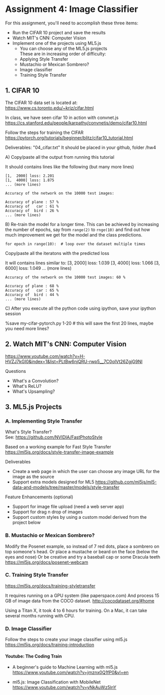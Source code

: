# Assignment 4: Image Classifier

For this assignment, you'll need to accomplish these three items:
* Run the CIFAR 10 project and save the results
* Watch MIT's CNN: Computer Vision
* Implement one of the projects using ML5.js
    - You can choose any of the ML5.js projects<br>
    These are in increasing order of difficulty:
    * Applying Style Transfer
    * Mustachio or Mexican Sombrero?
    * Image classifier
    * Training Style Transfer


## 1. CIFAR 10

The CIFAR 10 data set is located at:<br>
https://www.cs.toronto.edu/~kriz/cifar.html

In class, we have seen cifar 10 in action with convnet.js<br>
https://cs.stanford.edu/people/karpathy/convnetjs/demo/cifar10.html


Follow the steps for training the CIFAR
https://pytorch.org/tutorials/beginner/blitz/cifar10_tutorial.html

Deliverables: "04_cifar.txt"
It should be placed in your github, folder /hw4


A) Copy/paste all the output from running this tutorial

It should contains lines like the following (but many more lines)

    [1,  2000] loss: 2.201
    [1,  4000] loss: 1.875
    ... (more lines)

    Accuracy of the network on the 10000 test images:

    Accuracy of plane : 57 %
    Accuracy of   car : 61 %
    Accuracy of  bird : 26 %
    ... (more lines)


B) Re-train the model for a longer time. This can be achieved by increasing the number of epochs, say from `range(2)` to `rnge(10)` and find out how much improvement we get for the model and the class predictions.

    for epoch in range(10):  # loop over the dataset multiple times

Copy/paste all the iteratons with the predicted loss

It will contains lines similar to:
    [3,  2000] loss: 1.039
    [3,  4000] loss: 1.066
    [3,  6000] loss: 1.049
    ... (more lines)

    Accuracy of the network on the 10000 test images: 60 %

    Accuracy of plane : 68 %
    Accuracy of   car : 65 %
    Accuracy of  bird : 44 %
    ... (more lines)


C) After you execute all the python code using ipython, save your ipython session

%save my-cifar-pytorch.py 1-20 # this will save the first 20 lines, maybe you need more lines?


## 2. Watch MIT's CNN: Computer Vision

https://www.youtube.com/watch?v=H-HVZJ7kGI0&index=1&list=PLtBw6njQRU-rwp5__7C0oIVt26ZgjG9NI

Questions
* What's a Convolution?
* What's ReLU?
* What's Upsampling?


## 3. ML5.js Projects

### A. Implementing Style Transfer

What's Style Transfer?<br>
See: https://github.com/NVIDIA/FastPhotoStyle

Based on a working example for Fast Style Transfer
https://ml5js.org/docs/style-transfer-image-example

Deliverables
* Create a web page in which the user can choose any image URL for the image as the source
* Support extra models designed for ML5
https://github.com/ml5js/ml5-data-and-models/tree/master/models/style-transfer


Feature Enhancements (optional)
* Support for image file upload (need a web server app)
* Support for drag n drop of images
* Support custom styles by using a custom model derived from the project below


### B. Mustachio or Mexican Sombrero?

Modify the Posenet example, so instead of 7 red dots, place a sombrero on top someone's head.
Or place a mustache or beard on the face (below the eyes and nose)
Or be creative and try a baseball cap or some Dracula teeth
https://ml5js.org/docs/posenet-webcam


### C. Training Style Transfer

https://ml5js.org/docs/training-styletransfer

It requires running on a GPU system (like paperspace.com)
And process 15 GB of image data from the COCO dataset.
http://cocodataset.org/#home

Using a Titan X, it took 4 to 6 hours for training.
On a Mac, it can take several months running with CPU.


### D. Image Classifier

Follow the steps to create your image classifier using ml5.js
https://ml5js.org/docs/training-introduction

#### Youtube: The Coding Train

* A beginner's guide to Machine Learning with ml5.js
https://www.youtube.com/watch?v=jmznx0Q1fP0&vl=en

* ml5.js: Image Classification with MobileNet
https://www.youtube.com/watch?v=yNkAuWz5lnY

